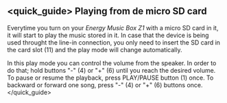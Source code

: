 ## <quick_guide> Playing from de micro SD card
Everytime you turn on your *Energy Music Box Z1* with a micro SD card in it, it will start to play the music stored in it. In case that the device is being used throught the line-in connection, you only need to insert the SD card in the card slot (11) and the play mode will change automatically.

In this play mode you can control the volume from the speaker. In order to do that; hold buttons "-" (4) or "+" (6) until you reach the desired volume. To pause or resume the playback, press PLAY/PAUSE button (1) once. To backward or forward one song, press "-" (4) or "+" (6) buttons once.
</quick_guide>
